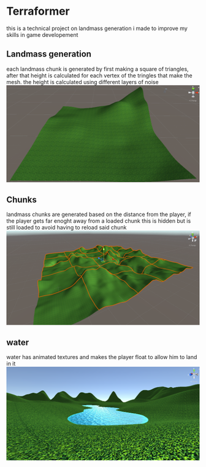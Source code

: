 # Terraformer
this is a technical project on landmass generation i made to improve my skills in game developement

## Landmass generation
each landmass chunk is generated by first making a square of triangles, after that height is calculated for each vertex of the tringles that make the mesh.
the height is calculated using different layers of noise
![alt text](https://github.com/MatteoLecchi1/Terraformer/blob/main/Screenshots/AChunk.PNG?raw=true)

## Chunks
landmass chunks are generated based on the distance from the player,
if the player gets far enoght away from a loaded chunk this is hidden but is still loaded to avoid having to reload said chunk
![alt text](https://github.com/MatteoLecchi1/Terraformer/blob/main/Screenshots/Chunks.PNG?raw=true)

## water
water has animated textures and makes the player float to allow him to land in it
![alt text](https://github.com/MatteoLecchi1/Terraformer/blob/main/Screenshots/FinalProduct.PNG?raw=true)
